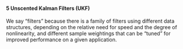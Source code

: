 #### 5 Unscented Kalman Filters (UKF)
We say “filters” because there is a family of filters using different data structures, depending on the relative need for speed and the degree of nonlinearity, and different
sample weightings that can be “tuned” for improved performance on a given
application.
